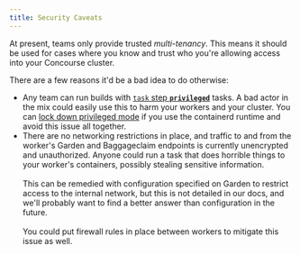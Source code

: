 ```yaml
---
title: Security Caveats
---
```


At present, teams only provide trusted _multi-tenancy_. This means it should be used for cases where you know and trust
who you're allowing access into your Concourse cluster.

There are a few reasons it'd be a bad idea to do otherwise:

* Any team can run builds with [`task`
  step **`privileged`**](https://concourse-ci.org/task-step.html#schema.task.privileged) tasks. A bad actor in the mix
  could easily use this to harm your workers and your cluster. You
  can [lock down privileged mode](https://concourse-ci.org/security-hardening.html#locking-down-privileged-mode) if you
  use the containerd runtime and avoid this issue all together.
* There are no networking restrictions in place, and traffic to and from the worker's Garden and Baggageclaim endpoints
  is currently unencrypted and unauthorized. Anyone could run a task that does horrible things to your worker's
  containers, possibly stealing sensitive information.
  <br/>
  <br/>
  This can be remedied with configuration specified on Garden to restrict access to the internal network, but this is
  not detailed in our docs, and we'll probably want to find a better answer than configuration in the future.
  <br/>
  <br/>
  You could put firewall rules in place between workers to mitigate this issue as well.
